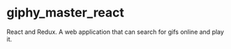 # giphy_master_react
React and Redux.
A web application that can search for  gifs online and play it.
